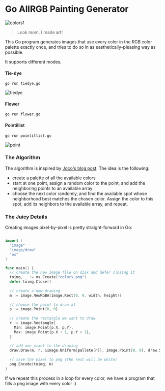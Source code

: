 Go AllRGB Painting Generator
============================

![colors1](https://f.cloud.github.com/assets/1121616/2332908/cb5524c6-a460-11e3-8ef8-851ac3015c01.png)

 > Look mom, I made art!

This Go program generates images that use every color in the RGB color palette exactly once, and tries to do so in as easthetically-pleasing way as possible.

It supports different modes. 

#### Tie-dye

```
go run tiedye.go
```

![tiedye](https://f.cloud.github.com/assets/1121616/2333097/4357032e-a464-11e3-98ac-08247aba1cf3.png)

#### Flower

```
go run flower.go
```

#### Pointillist

```
go run pointillist.go
```

![point](https://f.cloud.github.com/assets/1121616/2332998/69fe6f6e-a462-11e3-98c4-b59d00ea00e1.png)

### The Algorithm

The algorithm is inspired by [Joco's blog post](http://joco.name/2014/03/02/all-rgb-colors-in-one-image/). The idea is the following:
 - create a palette of all the available colors
 - start at one point, assign a random color to the point, and add the neighboring points to an available array
 - choose the next color randomly, and find the available spot whose neighborhood best matches the chosen color. Assign the color to this spot, add its neighbors to the available array, and repeat.

### The Juicy Details

Creating images pixel-by-pixel is pretty straight-forward in Go:

```go

import (
  "image"
  "image/draw"
  "os"
)

func main() {
  // create the new image file on disk and defer closing it
  toimg, _ := os.Create("colors.png")
  defer toimg.Close()
  
  // create a new drawing
  m := image.NewRGBA(image.Rect(0, 0, width, height))
  
  // choose the point to draw at
  p := image.Point{0, 0}
  
  // create the rectangle we want to draw
  r := image.Rectangle{
  	Min: image.Point{p.X, p.Y},
  	Max: image.Point{p.X + 1, p.Y + 1},
  }
  
  // add one pixel to the drawing
  draw.Draw(m, r, &image.Uniform{pallete[n]}, image.Point{0, 0}, draw.Src)
  
  // save the pixel to png (the rest will be white)
  png.Encode(toimg, m)
}
```

If we repeat this process in a loop for every color, we have a program that fills a png image with every color :) 

